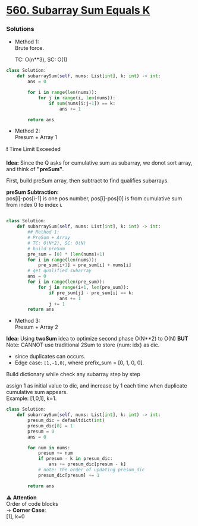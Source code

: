 # [560. Subarray Sum Equals K](https://leetcode.com/problems/subarray-sum-equals-k/description/?envType=company&envId=amazon&favoriteSlug=amazon-three-months)


### Solutions
- Method 1:\
  Brute force.

  TC: O(n**3), SC: O(1)

```python
class Solution:
    def subarraySum(self, nums: List[int], k: int) -> int:
        ans = 0

        for i in range(len(nums)):
            for j in range(i, len(nums)):
                if sum(nums[i:j+1]) == k:
                    ans += 1

        return ans
```


- Method 2:\
Presum + Array 1

:exclamation: Time Limit Exceeded

**Idea:** Since the Q asks for cumulative sum as subarray, we donot sort array, and think of **"preSum"**.

First, build preSum array, then subtract to find qualifies subarrays.

**preSum Subtraction:** \
pos[i]-pos[i-1] is one pos number, pos[i]-pos[0] is from cumulative sum from index 0 to index i.

```python

class Solution:
    def subarraySum(self, nums: List[int], k: int) -> int:
        ## Method 1: 
        # PreSum + Array
        # TC: O(N*2), SC: O(N)
        # build preSum
        pre_sum = [0] * (len(nums)+1)
        for i in range(len(nums)):
            pre_sum[i+1] = pre_sum[i] + nums[i]
        # get qualified subarray
        ans = 0
        for i in range(len(pre_sum)):
            for j in range(i+1, len(pre_sum)):
                if pre_sum[j] - pre_sum[i] == k:
                    ans += 1
                j += 1
        return ans

```


- Method 3:\
Presum + Array 2

**Idea:** Using **twoSum** idea to optimize second phase O(N\*\*2) to O(N)
**BUT**\
Note: CANNOT use traditional 2Sum to store {num: idx} as dic. 
- since duplicates can occurs.
- Edge case: `[1,-1,0]`, where prefix_sum = [0, 1, 0, 0].

Build dictionary while check any subarray step by step

assign 1 as initial value to dic, and increase by 1 each time when duplicate cumulative sum appears.\
Example: [1,0,1], k=1.

```python
class Solution:
    def subarraySum(self, nums: List[int], k: int) -> int:
        presum_dic = defaultdict(int)
        presum_dic[0] = 1
        presum = 0
        ans = 0

        for num in nums:
            presum += num
            if presum - k in presum_dic:
                ans += presum_dic[presum - k]
            # note: the order of updating presum_dic
            presum_dic[presum] += 1

        return ans
```

:warning: **Attention**\
Order of code blocks\
-> **Corner Case**:\
[1], k=0
